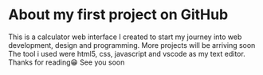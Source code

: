 # About my first project on GitHub
This is a calculator web interface I created to start my journey into web development, design and programming.
More projects will be arriving soon
The tool i used were html5, css, javascript and vscode as my text editor.
Thanks for reading😁
See you soon
